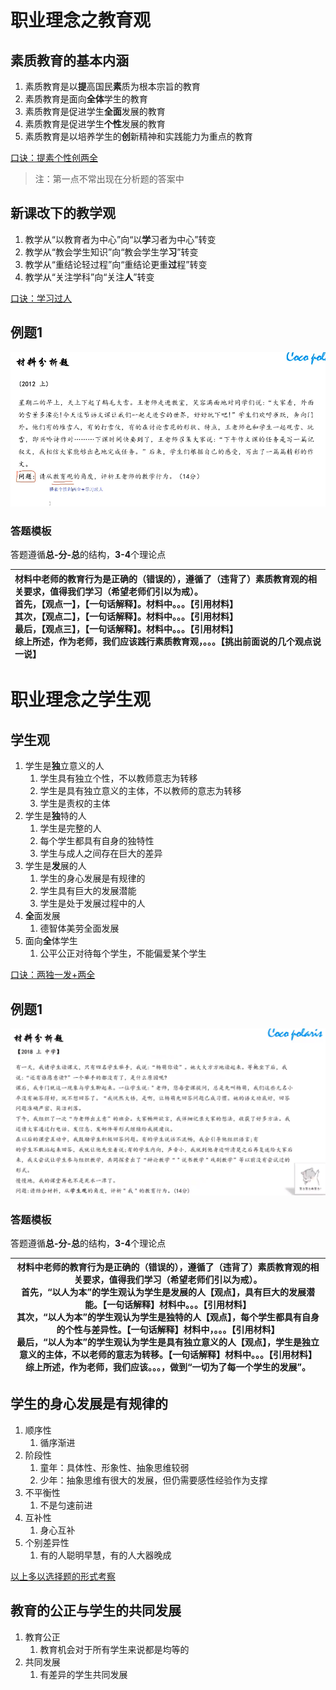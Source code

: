 # 职业理念之教育观

## 素质教育的基本内涵

1. 素质教育是以**提**高国民**素**质为根本宗旨的教育
2. 素质教育是面向**全体**学生的教育
3. 素质教育是促进学生**全面**发展的教育
4. 素质教育是促进学生**个性**发展的教育
5. 素质教育是以培养学生的**创**新精神和实践能力为重点的教育

<u>口诀：提素个性创两全</u>

> 注：第一点不常出现在分析题的答案中

## 新课改下的教学观

1. 教学从“以教育者为中心”向“以**学**习者为中心”转变
2. 教学从“教会学生知识”向“教会学生学**习**”转变
3. 教学从“重结论轻过程”向“重结论更重**过**程”转变
4. 教学从“关注学科”向“关注**人**”转变

<u>口诀：学习过人</u>

## 例题1

![image-20240708161631732](.\assets\image-20240708161631732.png)

### 答题模板

答题遵循**总-分-总**的结构，**3-4**个理论点

| 材料中老师的教育行为是正确的（错误的），遵循了（违背了）素质教育观的相关要求，值得我们学习（希望老师们引以为戒）。<br />首先，【观点一】，【一句话解释】。材料中。。。【引用材料】<br />其次，【观点二】，【一句话解释】。材料中。。。【引用材料】<br />最后，【观点三】，【一句话解释】。材料中。。。【引用材料】<br />综上所述，作为老师，我们应该践行素质教育观，。。。【挑出前面说的几个观点说一说】 |
| :----------------------------------------------------------- |

# 职业理念之学生观

## 学生观

1. 学生是**独**立意义的人
   1. 学生具有独立个性，不以教师意志为转移
   2. 学生是具有独立意义的主体，不以教师的意志为转移
   3. 学生是责权的主体
2. 学生是**独**特的人
   1. 学生是完整的人
   2. 每个学生都具有自身的独特性
   3. 学生与成人之间存在巨大的差异
3. 学生是**发**展的人
   1. 学生的身心发展是有规律的
   2. 学生具有巨大的发展潜能
   3. 学生是处于发展过程中的人
4. **全**面发展
   1. 德智体美劳全面发展
5. 面向**全**体学生
   1. 公平公正对待每个学生，不能偏爱某个学生

<u>口诀：两独一发+两全</u>

## 例题1

![image-20240715150435353](./assets/image-20240715150435353.png)

### 答题模板

答题遵循**总-分-总**的结构，**3-4**个理论点

| 材料中老师的教育行为是正确的（错误的），遵循了（违背了）素质教育观的相关要求，值得我们学习（希望老师们引以为戒）。<br />首先，“以人为本”的学生观认为学生是发展的人【观点】，具有巨大的发展潜能。【一句话解释】材料中。。。【引用材料】<br />其次，“以人为本”的学生观认为学生是独特的人【观点】，每个学生都具有自身的个性与差异性。【一句话解释】材料中，。。。【引用材料】<br />最后，“以人为本”的学生观认为学生是具有独立意义的人【观点】，学生是独立意义的主体，不以老师的意志为转移。【一句话解释】材料中。。。【引用材料】<br />综上所述，作为老师，我们应该。。。，做到“一切为了每一个学生的发展”。 |
| ------------------------------------------------------------ |

## 学生的身心发展是有规律的

1. 顺序性
   1. 循序渐进
2. 阶段性
   1. 童年：具体性、形象性、抽象思维较弱
   2. 少年：抽象思维有很大的发展，但仍需要感性经验作为支撑
3. 不平衡性
   1. 不是匀速前进
4. 互补性
   1. 身心互补
5. 个别差异性
   1. 有的人聪明早慧，有的人大器晚成

<u>以上多以选择题的形式考察</u>

## 教育的公正与学生的共同发展

1. 教育公正
   1. 教育机会对于所有学生来说都是均等的
2. 共同发展
   1. 有差异的学生共同发展


